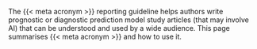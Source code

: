 The {{< meta acronym >}} reporting guideline helps authors write prognostic or diagnostic prediction model study articles (that may involve AI) that can be understood and used by a wide audience. This page summarises {{< meta acronym >}} and how to use it.
